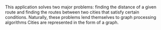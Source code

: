 This application solves two major problems: finding the distance of a given route and finding the routes between two cities that satisfy certain conditions. Naturally, these problems lend themselves to graph processing algorithms
Cities are represented in the form of a graph. 